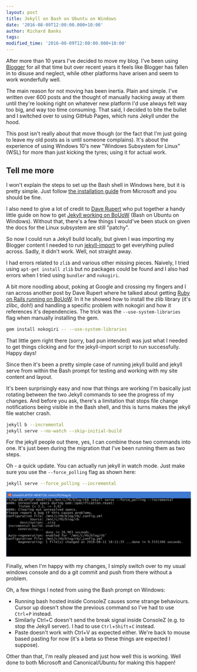 ```yaml
---
layout: post
title: Jekyll on Bash on Ubuntu on Windows
date: '2016-08-09T12:00:00.000+10:00'
author: Richard Banks
tags: 
modified_time: '2016-08-09T12:00:00.000+10:00'
---
```

After more than 10 years I've decided to move my blog. I've been using [Blogger](http://blogger.com) for all that time but over recent years it feels like Blogger has fallen in to disuse and neglect, while other platforms have arisen and seem to work wonderfully well.

The main reason for not moving has been inertia. Plain and simple. I've written over 600 posts and the thought of manually hacking away at them until they're looking right on whatever new platform I'd use always felt way too big, and way too time consuming. That said, I decided to bite the bullet and I switched over to using GitHub Pages, which runs Jekyll under the hood.

This post isn't really about that move though (or the fact that I'm just going to leave my old posts as is until someone complains). It's about the experience of using Windows 10's new "Windows Subsystem for Linux" (WSL) for more than just kicking the tyres; using it for actual work.

## Tell me more

I won't explain the steps to set up the Bash shell in Windows here, but it is pretty simple. Just follow [the installation guide](https://msdn.microsoft.com/en-us/commandline/wsl/install_guide) from Microsoft and you should be fine.

I also need to give a lot of credit to [Dave Rupert](http://daverupert.com) who put together a handy little guide on how to get [Jekyll working on BoUoW](http://daverupert.com/2016/04/jekyll-on-windows-with-bash/) (Bash on Ubuntu on Windows). Without that, there's a few things I would've been stuck on given the docs for the Linux subsystem are still "patchy".  

So now I could run a Jekyll build locally, but given I was importing my Blogger content I needed to run [jekyll-import](http://import.jekyllrb.com/docs/blogger/) to get everything pulled across. Sadly, it didn't work. Well, not straight away.

I had errors related to `zlib` and various other missing pieces. Naively, I tried using `apt-get install zlib` but no packages could be found and I also had errors when I tried using `bundler` and `nokogiri`.

A bit more noodling about, poking at Google and crossing my fingers and I ran across another post by Dave Rupert where he talked about getting [Ruby on Rails running on BoUoW](http://daverupert.com/2016/06/ruby-on-rails-on-bash-on-ubuntu-on-windows/). In it he showed how to install the zlib library (it's zlibc, doh!) and handling a specific problem with nokogiri and how it references it's dependencies. The trick was the `--use-system-libraries` flag when manually installing the gem.

``` bash
gem install nokogiri -- --use-system-libraries
```

That little gem right there (sorry, bad pun intended) was just what I needed to get things clicking and for the jekyll-import script to run successfully. Happy days!

Since then it's been a pretty simple case of running jekyll build and jekyll serve from within the Bash prompt for testing and working with my site content and layout.

It's been surprisingly easy and now that things are working I'm basically just rotating between the two Jekyll commands to see the progress of my changes. And before you ask, there's a limitation that stops file change notifications being visible in the Bash shell, and this is turns makes the jekyll file watcher crash. 

``` bash
jekyll b --incremental
jekyll serve --no-watch --skip-initial-build 
```

For the jekyll people out there, yes, I can combine those two commands into one. It's just been during the migration that I've been running them as two steps. 

Oh - a quick update. You can actually run jekyll in watch mode. Just make sure you use the `--force_polling` flag as shown here: 

``` bash
jekyll serve --force_polling --incremental 
```
![bash console](/assets/images/2016-08-11_jobouow.jpg)


Finally, when I'm happy with my changes, I simply switch over to my usual windows console and do a git commit and push from there without a problem.

Oh, a few things I noted from using the Bash prompt on Windows:

* Running bash hosted inside ConsoleZ causes some strange behaviours. Cursor up doesn't show the previous command so I've had to use `Ctrl`+`P` instead.
* Similarly Ctrl+C doesn't send the break signal inside ConsoleZ (e.g. to stop the Jekyll server).  I had to use `Ctrl`+`Shift`+`C` instead.
* Paste doesn't work with Ctrl+V as expected either. We're back to mouse based pasting for now (it's a beta so these things are expected I suppose).

Other than that, I'm really pleased and just how well this is working. Well done to both Microsoft and Canonical/Ubuntu for making this happen!